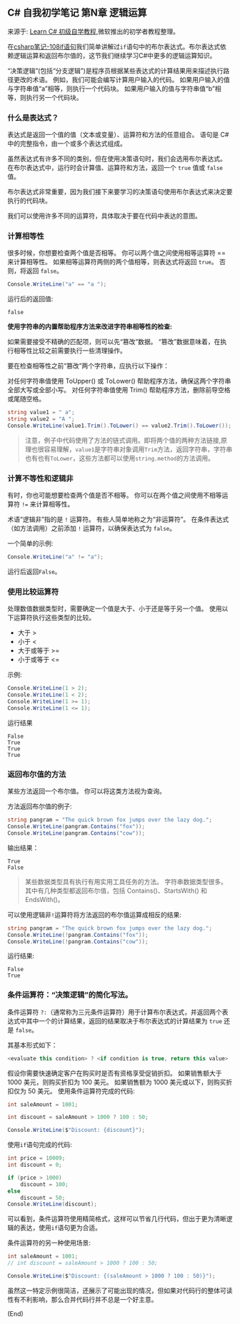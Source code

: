 ## C# 自我初学笔记 第N章  逻辑运算

来源于: [Learn C# 初级自学教程](https://learn.microsoft.com/zh-cn/training/modules/csharp-evaluate-boolean-expressions/2-exercise-boolean-expressions),微软推出的初学者教程整理。

在[csharp笔记-108if语句](csharp笔记-108if语句.md)我们简单讲解过`if`语句中的布尔表达式。布尔表达式依赖逻辑运算和返回布尔值的，这节我们继续学习C#中更多的逻辑运算知识。

“决策逻辑”(包括“分支逻辑”)是程序员根据某些表达式的计算结果用来描述执行路径更改的术语。 例如，我们可能会编写计算用户输入的代码。 如果用户输入的值与字符串值“a”相等，则执行一个代码块。 如果用户输入的值与字符串值“b”相等，则执行另一个代码块。

### 什么是表达式？

表达式是返回一个值的值（文本或变量）、运算符和方法的任意组合。 语句是 C# 中的完整指令，由一个或多个表达式组成。

虽然表达式有许多不同的类别，但在使用决策语句时，我们会选用布尔表达式。 在布尔表达式中，运行时会计算值、运算符和方法，返回一个 `true` 值或 `false` 值。

布尔表达式非常重要，因为我们接下来要学习的决策语句使用布尔表达式来决定要执行的代码块。

我们可以使用许多不同的运算符，具体取决于要在代码中表达的意图。

### 计算相等性

很多时候，你想要检查两个值是否相等。 你可以两个值之间使用相等运算符 == 来计算相等性。 如果相等运算符两侧的两个值相等，则表达式将返回 `true`。 否则，将返回 `false`。

```c#
Console.WriteLine("a" == "a ");
```
运行后的返回值:
```
false
```

**使用字符串的内置帮助程序方法来改进字符串相等性的检查:**

如果需要接受不精确的匹配项，则可以先“篡改”数据。 “篡改”数据意味着，在执行相等性比较之前需要执行一些清理操作。

要在检查相等性之前“篡改”两个字符串，应执行以下操作：

对任何字符串值使用 ToUpper() 或 ToLower() 帮助程序方法，确保这两个字符串全部大写或全部小写。
对任何字符串值使用 Trim() 帮助程序方法，删除前导空格或尾随空格。

```c#
string value1 = " a";
string value2 = "A ";
Console.WriteLine(value1.Trim().ToLower() == value2.Trim().ToLower());
```
> 注意，例子中代码使用了方法的链式调用。即将两个值的两种方法链接,原理也很容易理解，`value1`是字符串对象调用`Trim`方法，返回字符串，字符串也有也有`ToLower`，这些方法都可以使用`string.method`的方法调用。


### 计算不等性和逻辑非

有时，你也可能想要检查两个值是否不相等。 你可以在两个值之间使用不相等运算符 `!=` 来计算相等性。

术语“逻辑非”指的是 `!` 运算符。 有些人简单地称之为“非运算符”。 在条件表达式（如方法调用）之前添加 `!` 运算符，以确保表达式为 `false`。

一个简单的示例:
```c#
Console.WriteLine("a" != "a");
```
运行后返回`False`。


### 使用比较运算符

处理数值数据类型时，需要确定一个值是大于、小于还是等于另一个值。 使用以下运算符执行这些类型的比较。

- 大于 >
- 小于 <
- 大于或等于 >=
- 小于或等于 <=

示例:
```c#
Console.WriteLine(1 > 2);
Console.WriteLine(1 < 2);
Console.WriteLine(1 >= 1);
Console.WriteLine(1 <= 1);
```
运行结果
```
False
True
True
True
```

### 返回布尔值的方法

某些方法返回一个布尔值。 你可以将这类方法视为查询。

方法返回布尔值的例子:
```c#
string pangram = "The quick brown fox jumps over the lazy dog.";
Console.WriteLine(pangram.Contains("fox"));
Console.WriteLine(pangram.Contains("cow"));
```
输出结果：
```
True
False
```

> 某些数据类型具有执行有用实用工具任务的方法。 字符串数据类型很多。 其中有几种类型都返回布尔值，包括 Contains()、StartsWith() 和 EndsWith()。

可以使用逻辑非`!`运算符将方法返回的布尔值运算成相反的结果:
```c#
string pangram = "The quick brown fox jumps over the lazy dog.";
Console.WriteLine(!pangram.Contains("fox"));
Console.WriteLine(!pangram.Contains("cow"));
```
运行结果:
```
False
True
```

### 条件运算符：“决策逻辑”的简化写法。

条件运算符 `?:`（通常称为三元条件运算符）用于计算布尔表达式，并返回两个表达式中其中一个的计算结果，返回的结果取决于布尔表达式的计算结果为 `true` 还是 `false`。

其基本形式如下：

```C#
<evaluate this condition> ? <if condition is true, return this value> : <if condition is false, return this value>
```
假设你需要快速确定客户在购买时是否有资格享受促销折扣。 如果销售额大于 1000 美元，则购买折扣为 100 美元。 如果销售额为 1000 美元或以下，则购买折扣仅为 50 美元。
使用条件运算符完成的代码:
```c#
int saleAmount = 1001;

int discount = saleAmount > 1000 ? 100 : 50;

Console.WriteLine($"Discount: {discount}");
```

使用`if`语句完成的代码:
```c#
int price = 10009;
int discount = 0;

if (price > 1000)
    discount = 100;
else
    discount = 50;
Console.WriteLine(discount);
```
可以看到，条件运算符使用精简格式，这样可以节省几行代码，但出于更为清晰逻辑的表达，使用`if`语句更为合适。


条件运算符的另一种使用场景:
```C#
int saleAmount = 1001;
// int discount = saleAmount > 1000 ? 100 : 50;

Console.WriteLine($"Discount: {(saleAmount > 1000 ? 100 : 50)}");
```
虽然这一特定示例很简洁，还展示了可能出现的情况，但如果对代码行的整体可读性有不利影响，那么合并代码行并不总是一个好主意。 

(End)
